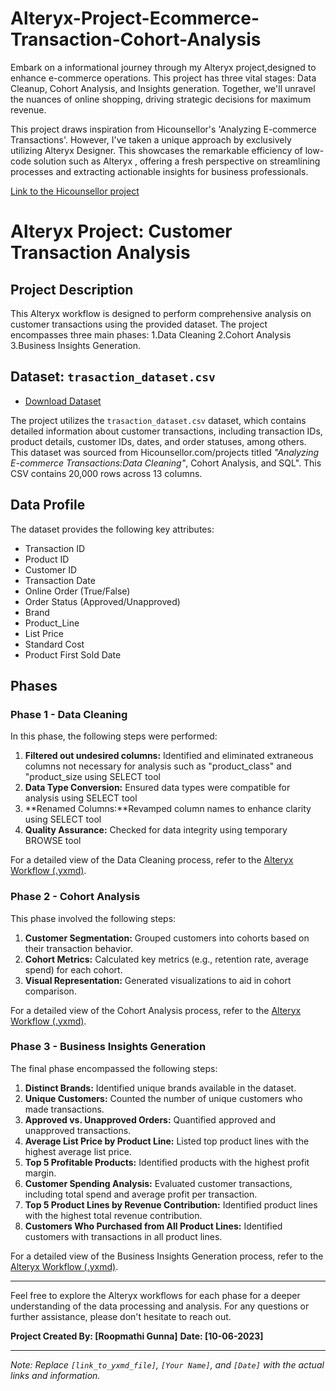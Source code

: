# Alteryx-Project-Ecommerce-Transaction-Cohort-Analysis

Embark on a informational journey through my Alteryx project,designed to enhance e-commerce operations. This project has three vital stages: Data Cleanup, Cohort Analysis, and Insights generation. Together, we'll unravel the nuances of online shopping, driving strategic decisions for maximum revenue.

This project draws inspiration from Hicounsellor's 'Analyzing E-commerce Transactions'. However, I've taken a unique approach by exclusively utilizing Alteryx Designer. This showcases the remarkable efficiency of low-code solution such as Alteryx , offering a fresh perspective on streamlining processes and extracting actionable insights for business professionals.

[Link to the Hicounsellor project](https://hicounselor.com/projects/analyzing-e-commerce-transactions-data-cleaning-cohort-analysis-and-sql)


# Alteryx Project: Customer Transaction Analysis

## Project Description
This Alteryx workflow is designed to perform comprehensive analysis on customer transactions using the provided dataset. The project encompasses three main phases:
1.Data Cleaning
2.Cohort Analysis
3.Business Insights Generation.

## Dataset: `trasaction_dataset.csv`
- [Download Dataset](https://github.com/SQLicious/Alteryx-Project-Ecommerce-Transaction-Cohort-Analysis/blob/main/Inputs/transaction_dataset.csv)

The project utilizes the `trasaction_dataset.csv` dataset, which contains detailed information about customer transactions, including transaction IDs, product details, customer IDs, dates, and order statuses, among others. This dataset was sourced from Hicounsellor.com/projects titled *"Analyzing E-commerce Transactions:Data Cleaning"*, Cohort Analysis, and SQL". This CSV contains 20,000 rows across 13 columns.

## Data Profile
The dataset provides the following key attributes:
- Transaction ID
- Product ID
- Customer ID
- Transaction Date
- Online Order (True/False)
- Order Status (Approved/Unapproved)
- Brand
- Product_Line
- List Price
- Standard Cost
- Product First Sold Date

## Phases

### Phase 1 - Data Cleaning
In this phase, the following steps were performed:
1. **Filtered out undesired columns:** Identified and eliminated extraneous columns not necessary for analysis such as "product_class" and "product_size using SELECT tool
2. **Data Type Conversion:** Ensured data types were compatible for analysis using SELECT tool
3. **Renamed Columns:**Revamped column names to enhance clarity using SELECT tool
4. **Quality Assurance:** Checked for data integrity using temporary BROWSE tool

For a detailed view of the Data Cleaning process, refer to the [Alteryx Workflow (.yxmd)](link_to_yxmd_file).

### Phase 2 - Cohort Analysis
This phase involved the following steps:
1. **Customer Segmentation:** Grouped customers into cohorts based on their transaction behavior.
2. **Cohort Metrics:** Calculated key metrics (e.g., retention rate, average spend) for each cohort.
3. **Visual Representation:** Generated visualizations to aid in cohort comparison.

For a detailed view of the Cohort Analysis process, refer to the [Alteryx Workflow (.yxmd)](link_to_yxmd_file).

### Phase 3 - Business Insights Generation
The final phase encompassed the following steps:
1. **Distinct Brands:** Identified unique brands available in the dataset.
2. **Unique Customers:** Counted the number of unique customers who made transactions.
3. **Approved vs. Unapproved Orders:** Quantified approved and unapproved transactions.
4. **Average List Price by Product Line:** Listed top product lines with the highest average list price.
5. **Top 5 Profitable Products:** Identified products with the highest profit margin.
6. **Customer Spending Analysis:** Evaluated customer transactions, including total spend and average profit per transaction.
7. **Top 5 Product Lines by Revenue Contribution:** Identified product lines with the highest total revenue contribution.
8. **Customers Who Purchased from All Product Lines:** Identified customers with transactions in all product lines.

For a detailed view of the Business Insights Generation process, refer to the [Alteryx Workflow (.yxmd)](link_to_yxmd_file).

---

Feel free to explore the Alteryx workflows for each phase for a deeper understanding of the data processing and analysis. For any questions or further assistance, please don't hesitate to reach out.

**Project Created By: [Roopmathi Gunna]**
**Date: [10-06-2023]**

---

*Note: Replace `[link_to_yxmd_file]`, `[Your Name]`, and `[Date]` with the actual links and information.*

